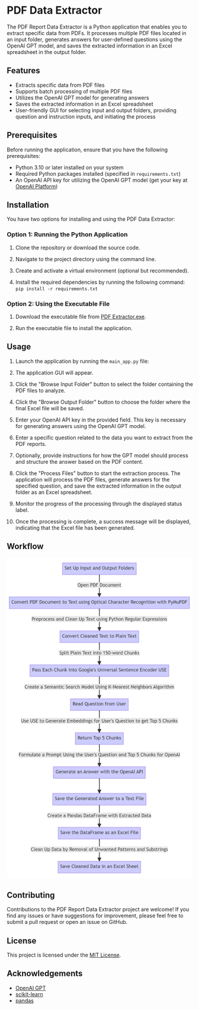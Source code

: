 # PDF Data Extractor

The PDF Report Data Extractor is a Python application that enables you to extract specific data from PDFs. It processes multiple PDF files located in an input folder, generates answers for user-defined questions using the OpenAI GPT model, and saves the extracted information in an Excel spreadsheet in the output folder.

## Features

- Extracts specific data from PDF files
- Supports batch processing of multiple PDF files
- Utilizes the OpenAI GPT model for generating answers
- Saves the extracted information in an Excel spreadsheet
- User-friendly GUI for selecting input and output folders, providing question and instruction inputs, and initiating the process

## Prerequisites

Before running the application, ensure that you have the following prerequisites:

- Python 3.10 or later installed on your system
- Required Python packages installed (specified in `requirements.txt`)
- An OpenAI API key for utilizing the OpenAI GPT model (get your key at [OpenAI Platform](https://platform.openai.com/account/api-keys))

## Installation

You have two options for installing and using the PDF Data Extractor:

### Option 1: Running the Python Application

1. Clone the repository or download the source code.

2. Navigate to the project directory using the command line.

3. Create and activate a virtual environment (optional but recommended).

4. Install the required dependencies by running the following command: `pip install -r requirements.txt`

### Option 2: Using the Executable File

1. Download the executable file from [PDF Extractor.exe](https://drive.google.com/file/d/1wqeRMZf1oGwOihSkwKMuYPop5P5YWb3Z/view?usp=sharing).

2. Run the executable file to install the application.

## Usage

1. Launch the application by running the `main_app.py` file:

2. The application GUI will appear.

3. Click the "Browse Input Folder" button to select the folder containing the PDF files to analyze.

4. Click the "Browse Output Folder" button to choose the folder where the final Excel file will be saved.

5. Enter your OpenAI API key in the provided field. This key is necessary for generating answers using the OpenAI GPT model.

6. Enter a specific question related to the data you want to extract from the PDF reports.

7. Optionally, provide instructions for how the GPT model should process and structure the answer based on the PDF content.

8. Click the "Process Files" button to start the extraction process. The application will process the PDF files, generate answers for the specified question, and save the extracted information in the output folder as an Excel spreadsheet.

9. Monitor the progress of the processing through the displayed status label.

10. Once the processing is complete, a success message will be displayed, indicating that the Excel file has been generated.

## Workflow
<img src="screenshots/Flowchart.png" width="500">

## Contributing

Contributions to the PDF Report Data Extractor project are welcome! If you find any issues or have suggestions for improvement, please feel free to submit a pull request or open an issue on GitHub.

## License

This project is licensed under the [MIT License](LICENSE).

## Acknowledgements

- [OpenAI GPT](https://platform.openai.com/models/chatgpt)
- [scikit-learn](https://scikit-learn.org/)
- [pandas](https://pandas.pydata.org/)



